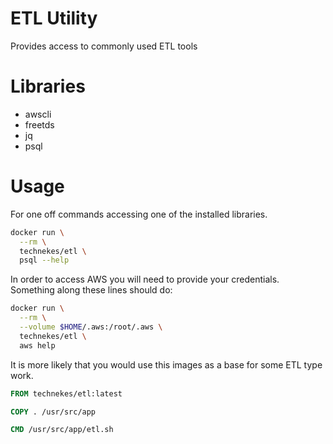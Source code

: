 # ETL Utility

Provides access to commonly used ETL tools

# Libraries

* awscli
* freetds
* jq
* psql

# Usage

For one off commands accessing one of the installed libraries.

```sh
docker run \
  --rm \
  technekes/etl \
  psql --help
```

In order to access AWS you will need to provide your credentials. Something along these lines should do:

```sh
docker run \
  --rm \
  --volume $HOME/.aws:/root/.aws \
  technekes/etl \
  aws help
```

It is more likely that you would use this images as a base for some ETL type work.

```Dockerfile
FROM technekes/etl:latest

COPY . /usr/src/app

CMD /usr/src/app/etl.sh
```
